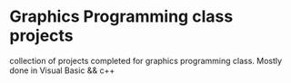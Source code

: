 # Graphics Programming class projects

collection of projects completed for graphics programming class. Mostly done in Visual Basic && c++ 
